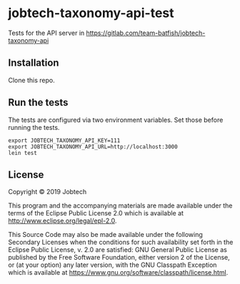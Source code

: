 # jobtech-taxonomy-api-test

Tests for the API server in https://gitlab.com/team-batfish/jobtech-taxonomy-api

## Installation

Clone this repo.

## Run the tests

The tests are configured via two environment variables. Set those before running the tests.

```shell
export JOBTECH_TAXONOMY_API_KEY=111
export JOBTECH_TAXONOMY_API_URL=http://localhost:3000
lein test
```

## License

Copyright © 2019 Jobtech

This program and the accompanying materials are made available under the
terms of the Eclipse Public License 2.0 which is available at
http://www.eclipse.org/legal/epl-2.0.

This Source Code may also be made available under the following Secondary
Licenses when the conditions for such availability set forth in the Eclipse
Public License, v. 2.0 are satisfied: GNU General Public License as published by
the Free Software Foundation, either version 2 of the License, or (at your
option) any later version, with the GNU Classpath Exception which is available
at https://www.gnu.org/software/classpath/license.html.
